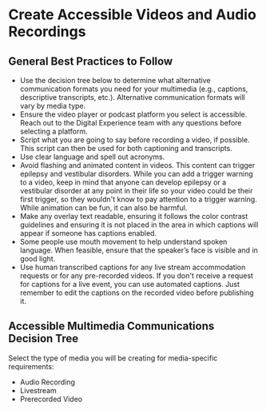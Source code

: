 # Create Accessible Videos and Audio Recordings

## General Best Practices to Follow

- Use the decision tree below to determine what alternative communication formats you need for your multimedia (e.g., captions, descriptive transcripts, etc.). Alternative communication formats will vary by media type. 
- Ensure the video player or podcast platform you select is accessible. Reach out to the Digital Experience team with any questions before selecting a platform.
- Script what you are going to say before recording a video, if possible. This script can then be used for both captioning and transcripts. 
- Use clear language and spell out acronyms.
- Avoid flashing and animated content in videos. This content can trigger epilepsy and vestibular disorders. While you can add a trigger warning to a video, keep in mind that anyone can develop epilepsy or a vestibular disorder at any point in their life so your video could be their first trigger, so they wouldn't know to pay attention to a trigger warning. While animation can be fun, it can also be harmful.  
- Make any overlay text readable, ensuring it follows the color contrast guidelines and ensuring it is not placed in the area in which captions will appear if someone has captions enabled.
- Some people use mouth movement to help understand spoken language. When feasible, ensure that the speaker’s face is visible and in good light.
- Use human transcribed captions for any live stream accommodation requests or for any pre-recorded videos. If you don't receive a request for captions for a live event, you can use automated captions. Just remember to edit the captions on the recorded video before publishing it.

## Accessible Multimedia Communications Decision Tree

Select the type of media you will be creating for media-specific requirements:
- Audio Recording
- Livestream
- Prerecorded Video
